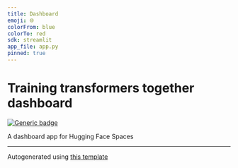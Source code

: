 ```yaml
---
title: Dashboard
emoji: 🌐
colorFrom: blue
colorTo: red
sdk: streamlit
app_file: app.py
pinned: true
---
```


# Training transformers together dashboard

[![Generic badge](https://img.shields.io/badge/🤗-Open%20In%20Spaces-blue.svg)](https://huggingface.co/spaces/training-transformers-together/training-transformers-together-dashboard)

A dashboard app for Hugging Face Spaces

---

Autogenerated using [this template](https://github.com/nateraw/spaces-template)
